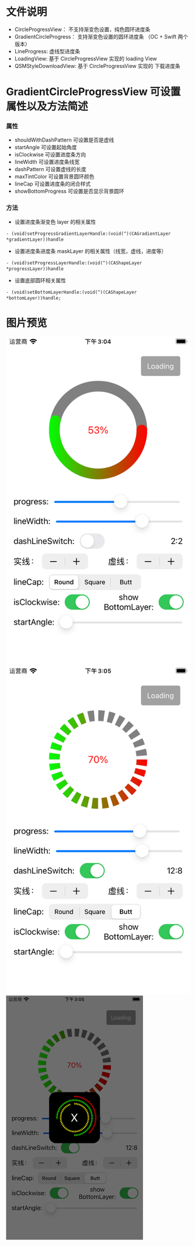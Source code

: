 
# 文件说明
  - CircleProgressView： 不支持渐变色设置，纯色圆环进度条
  - GradientCircleProgress： 支持渐变色设置的圆环进度条 （OC + Swift 两个版本）
  - LineProgress: 虚线型进度条
  - LoadingView: 基于 CircleProgressView 实现的 loading View
  - QSMStyleDownloadView: 基于 CircleProgressView 实现的 下载进度条
# GradientCircleProgressView 可设置属性以及方法简述
### 属性
  - shouldWithDashPattern 可设置是否是虚线
  - startAngle 可设置起始角度
  - isClockwise 可设置进度条方向
  - lineWidth 可设置进度条线宽
  - dashPattern 可设置虚线的长度
  - maxTintColor 可设置背景圆环颜色
  - lineCap 可设置进度条的闭合样式
  - showBottomProgress 可设置是否显示背景圆环
### 方法

  - 设置进度条渐变色 layer 的相关属性
  ```
  - (void)setProgressGradientLayerHandle:(void(^)(CAGradientLayer *gradientLayer))handle
  ```
  
  - 设置进度条进度条 maskLayer 的相关属性（线宽，虚线，进度等）
  ```
  - (void)setProgressLayerHandle:(void(^)(CAShapeLayer *progressLayer))handle
  ```
  
  - 设置底部圆环相关属性
  ```
  - (void)setBottomLayerHandle:(void(^)(CAShapeLayer *bottomLayer))handle;
  ```
# 图片预览
![图1](https://github.com/xiweinian/CircleProgress/blob/main/CircleProgress-Master/1.png)
![图2](https://github.com/xiweinian/CircleProgress/blob/main/CircleProgress-Master/2.png)
![图3](https://github.com/xiweinian/CircleProgress/blob/main/CircleProgress-Master/3.png)

